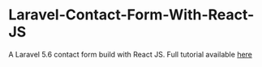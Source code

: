 # Laravel-Contact-Form-With-React-JS
A Laravel 5.6 contact form build with React JS. Full tutorial available [here](https://webdevelopmentsolutions.net/laravel-contact-form-with-react-js/) 
